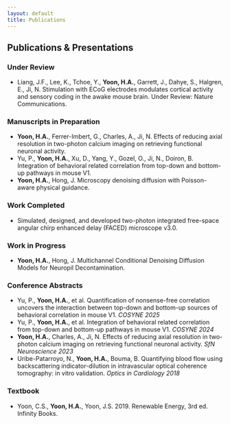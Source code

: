```yaml
---
layout: default
title: Publications
---
```


## Publications & Presentations

### Under Review
- Liang, J.F., Lee, K., Tchoe, Y., **Yoon, H.A.**, Garrett, J., Dahye, S., Halgren, E., Ji, N. Stimulation with ECoG electrodes modulates cortical activity and sensory coding in the awake mouse brain. Under Review: Nature Communications.

### Manuscripts in Preparation
- **Yoon, H.A.**, Ferrer-Imbert, G., Charles, A., Ji, N. Effects of reducing axial resolution in two-photon calcium imaging on retrieving functional neuronal activity.
- Yu, P., **Yoon, H.A.**, Xu, D., Yang, Y., Gozel, O., Ji, N., Doiron, B. Integration of behavioral related correlation from top-down and bottom-up pathways in mouse V1.
- **Yoon, H.A.**, Hong, J. Microscopy denoising diffusion with Poisson-aware physical guidance.

### Work Completed
- Simulated, designed, and developed two-photon integrated free-space angular chirp enhanced delay (FACED) microscope v3.0.

### Work in Progress
- **Yoon, H.A.**, Hong, J. Multichannel Conditional Denoising Diffusion Models for Neuropil Decontamination.

### Conference Abstracts
- Yu, P., **Yoon, H.A.**, et al. Quantification of nonsense-free correlation uncovers the interaction between top-down and bottom-up sources of behavioral correlation in mouse V1. *COSYNE 2025*
- Yu, P., **Yoon, H.A.**, et al. Integration of behavioral related correlation from top-down and bottom-up pathways in mouse V1. *COSYNE 2024*
- **Yoon, H.A.**, Charles, A., Ji, N. Effects of reducing axial resolution in two-photon calcium imaging on retrieving functional neuronal activity. *SfN Neuroscience 2023*
- Uribe-Patarroyo, N., **Yoon, H.A.**, Bouma, B. Quantifying blood flow using backscattering indicator-dilution in intravascular optical coherence tomography: in vitro validation. *Optics in Cardiology 2018*

### Textbook
- Yoon, C.S., **Yoon, H.A.**, Yoon, J.S. 2019. Renewable Energy, 3rd ed. Infinity Books.
